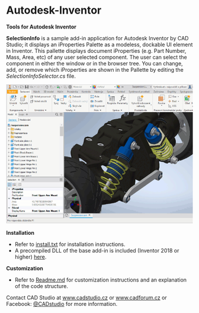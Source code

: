 # Autodesk-Inventor

<b>Tools for Autodesk Inventor</b>

<b>SelectionInfo</b> is a sample add-in application for Autodesk Inventor by CAD Studio; it displays an iProperties Palette as a modeless, dockable UI element in Inventor. This pallette displays document iProperties (e.g. Part Number, Mass, Area, etc) of any user selected component. The user can select the component in either the window or in the browser tree. You can change, add, or remove which iProperties are shown in the Pallette by editing the <i>SelectionInfoSelector.cs</i> file.

<img src="SelectionInfo/SelectionIP.gif">


<b>Installation</b>
 - Refer to <a href="SelectionInfo/SelectionInfo/install.txt">install.txt</a> for installation instructions.
- A precompiled DLL of the base add-in is included (Inventor 2018 or higher) <a href="Autodesk-Inventor/SelectionInfo/SelectionInfo/bin/Release">here</a>.
 
<b>Customization</b>
 - Refer to <a href="SelectionInfo/Readme.md">Readme.md</a> for customization instructions and an explanation of the code structure.


Contact CAD Studio at <a href="https://www.cadstudio.cz">www.cadstudio.cz</a> or <a href="https://www.cadforum.cz">www.cadforum.cz</a> or Facebook: <a href="https://www.facebook.com/CADstudio">@CADstudio</a> for more information.
